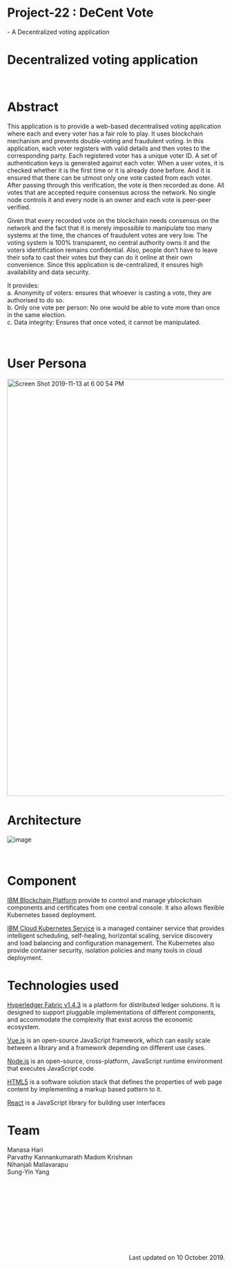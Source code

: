# Project-22 : DeCent Vote 
 <p style="left:100px;"> - A Decentralized voting application </p>


<h1> <b> Decentralized voting application </b> </h1>

<br/>

<h1> <b> Abstract </b> </h1>

This application is to provide a web-based decentralised voting application where each and every voter has a fair role to play. It uses blockchain mechanism and prevents double-voting and fraudulent voting. In this application, each voter registers with valid details and then votes to the corresponding party. Each registered voter has a unique voter ID. A set of authentication keys is generated against each voter. When a user votes, it is checked whether it is the first time or it is already done before. And it is ensured that there can be utmost only one vote casted from each voter. After passing through this verification, the vote is then recorded as done. All votes that are accepted require consensus across the network. No single node controls it and every node is an owner and each vote is peer-peer verified. 

Given that every recorded vote on the blockchain needs consensus on the network and the fact that it is merely impossible to manipulate too many systems at the time, the chances of fraudulent votes are very low. The voting system is 100% transparent, no central authority owns it and the voters identification remains confidential. Also, people don’t have to leave their sofa to cast their votes but they can do it online at their own convenience. Since this application is de-centralized, it ensures high availability and data security.

It provides:<br>
 a. Anonymity of voters: ensures that whoever is casting a vote, they are authorised to do so.<br>
 b. Only one vote per person: No one would be able to vote more than once in the same election.<br>
 c. Data integrity: Ensures that once voted, it cannot be manipulated.<br>

<br/>

<h1> <b> User Persona </b> </h1>

<img width="964" alt="Screen Shot 2019-11-13 at 6 00 54 PM" src="https://user-images.githubusercontent.com/5762548/68820268-9cb47580-063f-11ea-97ca-26b494d90624.png">


<h1> <b> Architecture </b> </h1>

![image](https://user-images.githubusercontent.com/54567577/66628736-90f31080-ebb4-11e9-9d27-76ee4016257a.png)


<br/>

<h1> <b> Component </b> </h1>

[IBM Blockchain Platform](https://cloud.ibm.com/docs/services/blockchain/howto/ibp-v2-deploy-iks.html#ibp-v2-deploy-iks) provide to control and manage yblockchain components and certificates from one central console. It also allows flexible Kubernetes based deployment. <br>

[IBM Cloud Kubernetes Service](https://www.ibm.com/cloud/container-service) is a managed container service that provides intelligent scheduling, self-healing, horizontal scaling, service discovery and load balancing and configuration management. The Kubernetes also provide container security, isolation policies and many tools in cloud deployment. <br>


<h1> <b> Technologies used </b> </h1>

[Hyperledger Fabric v1.4.3](https://www.hyperledger.org/projects/fabric) is a platform for distributed ledger solutions. It is designed to support pluggable implementations of different components, and accommodate the complexity that exist across the economic ecosystem. <br>

[Vue.js](https://github.com/vuejs/vue) is an open-source JavaScript framework, which can easily scale between a library and a framework depending on different use cases. <br>

[Node.js](https://nodejs.org/en/) is an open-source, cross-platform, JavaScript runtime environment that executes JavaScript code. <br>

[HTML5](https://www.w3.org/html/) is a software solution stack that defines the properties of web page content by implementing a markup based pattern to it. <br>

[React](https://reactjs.org/) is a JavaScript library for building user interfaces <br>



<h1><b> Team </b> </h1>
Manasa Hari <br> Parvathy Kannankumarath Madom Krishnan <br/>  Nihanjali Mallavarapu <br/> Sung-Yin Yang <br/> 


<br/><br/><br/><br/><br/><br/><br/><br/><br/>
<div style="right: 16px;float:right;"> Last updated on 10 October 2019. </div>
